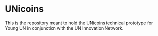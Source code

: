 # UNicoins

This is the repository meant to hold the UNicoins technical prototype for Young UN in conjunction with the UN Innovation Network. 
